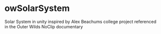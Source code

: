 # owSolarSystem
 Solar System in unity inspired by Alex Beachums college project referenced in the Outer Wilds NoClip documentary
